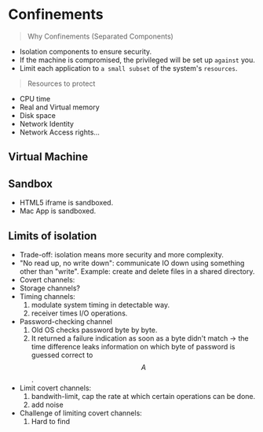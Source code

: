 # Confinements

> Why Confinements (Separated Components)
* Isolation components to ensure security. 
* If the machine is compromised, the privileged will be set up `against` you.
* Limit each application to `a small subset` of the system's `resources`.

> Resources to protect
* CPU time
* Real and Virtual memory
* Disk space
* Network Identity
* Network Access rights...


## Virtual Machine

## Sandbox
- HTML5 iframe is sandboxed.
- Mac App is sandboxed.

## Limits of isolation
- Trade-off: isolation means more security and more complexity.
- "No read up, no write down": communicate IO down using something other than "write". Example: create and delete files in a shared directory.
- Covert channels:
- Storage channels?
- Timing channels:
  1. modulate system timing in detectable way.
  2. receiver times I/O operations.
- Password-checking channel
  1. Old OS checks password byte by byte.
  2. It returned a failure indication as soon as a byte didn't match -> the time difference leaks information on which byte of password is guessed correct to $$A$$.
- Limit covert channels:
  1. bandwith-limit, cap the rate at which certain operations can be done.
  2. add noise
- Challenge of limiting covert channels:
  1. Hard to find


